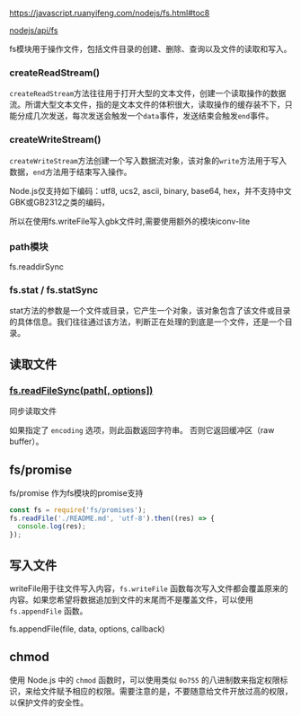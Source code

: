 https://javascript.ruanyifeng.com/nodejs/fs.html#toc8

[nodejs/api/fs](http://nodejs.cn/api/fs.html)

fs模块用于操作文件，包括文件目录的创建、删除、查询以及文件的读取和写入。

### createReadStream()

`createReadStream`方法往往用于打开大型的文本文件，创建一个读取操作的数据流。所谓大型文本文件，指的是文本文件的体积很大，读取操作的缓存装不下，只能分成几次发送，每次发送会触发一个`data`事件，发送结束会触发`end`事件。

### createWriteStream()

`createWriteStream`方法创建一个写入数据流对象，该对象的`write`方法用于写入数据，`end`方法用于结束写入操作。



Node.js仅支持如下编码：utf8, ucs2, ascii, binary, base64, hex，并不支持中文GBK或GB2312之类的编码，

所以在使用fs.writeFile写入gbk文件时,需要使用额外的模块iconv-lite



### path模块







fs.readdirSync

### fs.stat / fs.statSync

stat方法的参数是一个文件或目录，它产生一个对象，该对象包含了该文件或目录的具体信息。我们往往通过该方法，判断正在处理的到底是一个文件，还是一个目录。







## 读取文件

### [fs.readFileSync(path[, options])](http://nodejs.cn/api/fs.html#fsreadfilesyncpath-options)

同步读取文件

如果指定了 `encoding` 选项，则此函数返回字符串。 否则它返回缓冲区（raw buffer）。



## fs/promise

fs/promise 作为fs模块的promise支持

```js
const fs = require('fs/promises');
fs.readFile('./README.md', 'utf-8').then((res) => {
  console.log(res);
});
```

## 写入文件

writeFile用于往文件写入内容，`fs.writeFile` 函数每次写入文件都会覆盖原来的内容。如果您希望将数据追加到文件的末尾而不是覆盖文件，可以使用 `fs.appendFile` 函数。

fs.appendFile(file, data, options, callback)



## chmod

使用 Node.js 中的 `chmod` 函数时，可以使用类似 `0o755` 的八进制数来指定权限标识，来给文件赋予相应的权限。需要注意的是，不要随意给文件开放过高的权限，以保护文件的安全性。
